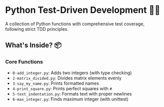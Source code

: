 # Python Test-Driven Development 🐍✅

A collection of Python functions with comprehensive test coverage, following strict TDD principles.

## What's Inside? 📦

### Core Functions
- `0-add_integer.py`: Adds two integers (with type checking)
- `2-matrix_divided.py`: Divides matrix elements evenly
- `3-say_my_name.py`: Prints formatted names
- `4-print_square.py`: Prints perfect squares with `#`
- `5-text_indentation.py`: Formats text with proper newlines
- `6-max_integer.py`: Finds maximum integer (with unittest)
